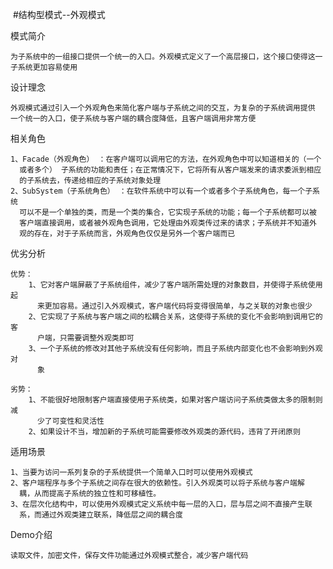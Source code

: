 
  #结构型模式--外观模式
 
   模式简介
   
    为子系统中的一组接口提供一个统一的入口。外观模式定义了一个高层接口，这个接口使得这一子系统更加容易使用
    
   设计理念
   
    外观模式通过引入一个外观角色来简化客户端与子系统之间的交互，为复杂的子系统调用提供
    一个统一的入口，使子系统与客户端的耦合度降低，且客户端调用非常方便
    
   相关角色
   
    1、Facade（外观角色） ：在客户端可以调用它的方法，在外观角色中可以知道相关的（一个
      或者多个） 子系统的功能和责任；在正常情况下，它将所有从客户端发来的请求委派到相应
      的子系统去，传递给相应的子系统对象处理
    2、SubSystem（子系统角色） ：在软件系统中可以有一个或者多个子系统角色，每一个子系统
      可以不是一个单独的类，而是一个类的集合，它实现子系统的功能；每一个子系统都可以被
      客户端直接调用，或者被外观角色调用，它处理由外观类传过来的请求；子系统并不知道外
      观的存在，对于子系统而言，外观角色仅仅是另外一个客户端而已
    
   优劣分析
   
    优势：
        1、它对客户端屏蔽了子系统组件，减少了客户端所需处理的对象数目，并使得子系统使用起
          来更加容易。通过引入外观模式，客户端代码将变得很简单，与之关联的对象也很少
        2、它实现了子系统与客户端之间的松耦合关系，这使得子系统的变化不会影响到调用它的客
          户端，只需要调整外观类即可
        3、一个子系统的修改对其他子系统没有任何影响，而且子系统内部变化也不会影响到外观对
          象
        
    劣势：
        1、不能很好地限制客户端直接使用子系统类，如果对客户端访问子系统类做太多的限制则减
          少了可变性和灵活性
        2、如果设计不当，增加新的子系统可能需要修改外观类的源代码，违背了开闭原则
    
   适用场景
    
    1、当要为访问一系列复杂的子系统提供一个简单入口时可以使用外观模式
    2、客户端程序与多个子系统之间存在很大的依赖性。引入外观类可以将子系统与客户端解
      耦，从而提高子系统的独立性和可移植性。 
    3、在层次化结构中，可以使用外观模式定义系统中每一层的入口，层与层之间不直接产生联
      系，而通过外观类建立联系，降低层之间的耦合度
   
   Demo介绍
   
    读取文件，加密文件，保存文件功能通过外观模式整合，减少客户端代码
      
    

   
   

   
